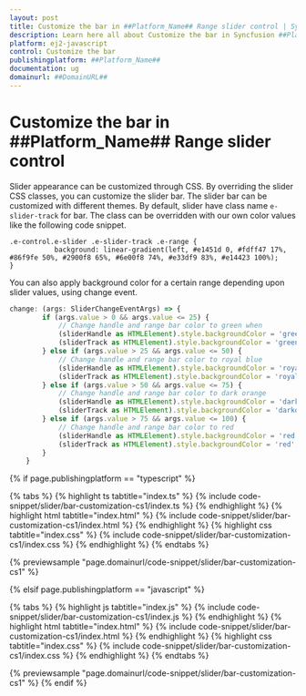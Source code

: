 ```yaml
---
layout: post
title: Customize the bar in ##Platform_Name## Range slider control | Syncfusion
description: Learn here all about Customize the bar in Syncfusion ##Platform_Name## Range slider control of Syncfusion Essential JS 2 and more.
platform: ej2-javascript
control: Customize the bar 
publishingplatform: ##Platform_Name##
documentation: ug
domainurl: ##DomainURL##
---
```


# Customize the bar in ##Platform_Name## Range slider control

Slider appearance can be customized through CSS. By overriding the slider CSS classes, you can customize the slider bar. The slider bar can be customized with different themes. By default, slider have class name `e-slider-track` for bar. The class can be overridden with our own color values like the following code snippet.

```
.e-control.e-slider .e-slider-track .e-range {
           background: linear-gradient(left, #e1451d 0, #fdff47 17%, #86f9fe 50%, #2900f8 65%, #6e00f8 74%, #e33df9 83%, #e14423 100%);
}
```

You can also apply background color for a certain range depending upon slider values, using change event.

```ts
change: (args: SliderChangeEventArgs) => {
        if (args.value > 0 && args.value <= 25) {
            // Change handle and range bar color to green when
            (sliderHandle as HTMLElement).style.backgroundColor = 'green';
            (sliderTrack as HTMLElement).style.backgroundColor = 'green';
        } else if (args.value > 25 && args.value <= 50) {
            // Change handle and range bar color to royal blue
            (sliderHandle as HTMLElement).style.backgroundColor = 'royalblue';
            (sliderTrack as HTMLElement).style.backgroundColor = 'royalblue';
        } else if (args.value > 50 && args.value <= 75) {
            // Change handle and range bar color to dark orange
            (sliderHandle as HTMLElement).style.backgroundColor = 'darkorange';
            (sliderTrack as HTMLElement).style.backgroundColor = 'darkorange';
        } else if (args.value > 75 && args.value <= 100) {
            // Change handle and range bar color to red
            (sliderHandle as HTMLElement).style.backgroundColor = 'red';
            (sliderTrack as HTMLElement).style.backgroundColor = 'red';
        }
    }
```

{% if page.publishingplatform == "typescript" %}

 {% tabs %}
{% highlight ts tabtitle="index.ts" %}
{% include code-snippet/slider/bar-customization-cs1/index.ts %}
{% endhighlight %}
{% highlight html tabtitle="index.html" %}
{% include code-snippet/slider/bar-customization-cs1/index.html %}
{% endhighlight %}
{% highlight css tabtitle="index.css" %}
{% include code-snippet/slider/bar-customization-cs1/index.css %}
{% endhighlight %}
{% endtabs %}
        
{% previewsample "page.domainurl/code-snippet/slider/bar-customization-cs1" %}

{% elsif page.publishingplatform == "javascript" %}

{% tabs %}
{% highlight js tabtitle="index.js" %}
{% include code-snippet/slider/bar-customization-cs1/index.js %}
{% endhighlight %}
{% highlight html tabtitle="index.html" %}
{% include code-snippet/slider/bar-customization-cs1/index.html %}
{% endhighlight %}
{% highlight css tabtitle="index.css" %}
{% include code-snippet/slider/bar-customization-cs1/index.css %}
{% endhighlight %}
{% endtabs %}

{% previewsample "page.domainurl/code-snippet/slider/bar-customization-cs1" %}
{% endif %}